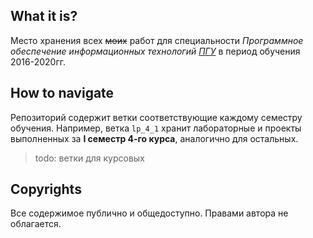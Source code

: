 ## What it is?  
Место хранения всех ~~моих~~ работ для специальности *Программное обеспечение информационных технологий* [*ПГУ*](http://psu.by/) в период обучения 2016-2020гг.

## How to navigate
Репозиторий содержит ветки соответствующие каждому семестру обучения. Например, 
ветка `lp_4_1` хранит лабораторные и проекты выполненных за **I семестр 4-го курса**, аналогично для остальных. 

> todo: ветки для курсовых

## Copyrights  
Все содержимое публично и общедоступно. Правами автора не облагается.